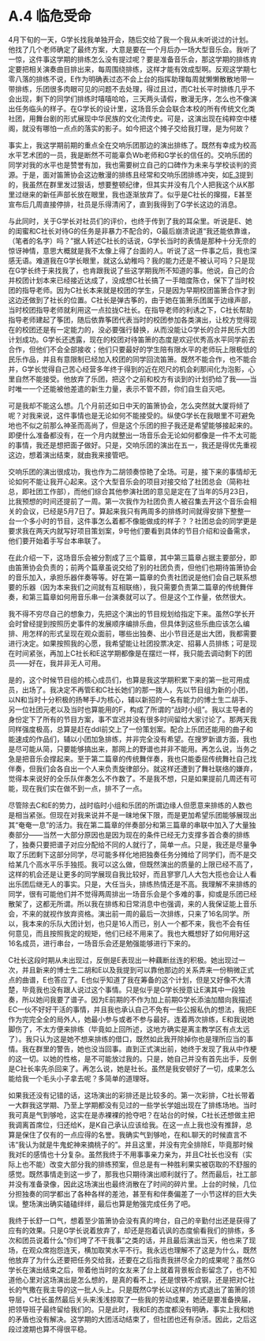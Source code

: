 # A.4 临危受命

4月下旬的一天，G学长找我单独开会，随后交给了我一个我从未听说过的计划。他找了几个老师确定了最终方案，大意是要在一个月后办一场大型音乐会。我听了一惊，这件事这学期的排练怎么没有提过呢？要是准备音乐会，那这学期的排练肯定要把相关演奏曲目排出来，每周围绕排练，这样才能有效成型啊。反观这学期七零八落的排练不说，E作为明确表过态不会上台的指挥助理每周就懒懒散散地带一带排练，乐团很多肉眼可见的问题不去处理，得过且过，而C社长平时排练几乎不会出现，剩下的同学们排练时嘻嘻哈哈，三天两头请假，散漫无序，怎么也不像演出任务临头的样子。在G学长的设计里，这场音乐会会联合本校的所有传统文化类社团，用舞台剧的形式展现中华民族的文化流传史。可是，这演出现在纯粹空中楼阁，就没有哪怕一点点的落实的影子。如今把这个摊子交给我打理，是为何故？

事实上，我这学期前期的重点全在交响乐团那边的演出排练了。既然有幸成为校高水平艺术团的一员，我是断然不可能辜负Wb老师和G学长的信任的。交响乐团的同学对我的水平也是赞誉有加，我也需要树立自己的口碑作为未来与学校谈判的资源。于是，面对笛箫协会这边散漫的排练且经常和交响乐团排练冲突，如[E.3](../E/E.3%20分歧.md)提到的，我虽然在群里发过狠话，想要整顿纪律，但其实并没有几个人把我这个从K那里过继来的新任声部长放在眼里，我也逐渐放弃了。似乎是C社长的撺掇，E甚至宣布后几周直接停排，社员是乐得清闲了，直到我得到了G学长这边的消息。

与此同时，关于G学长对社员们的评价，也终于传到了我的耳朵里。听说是E、她的闺蜜和C社长对待G的任务是非暴力不配合的，G最后崩溃说道“我还能依靠谁，（笔者的名字）吗？”据人转述C社长的话说，G学长当时的表情是那种十分无奈的惊讶神情，意思大概就是我不太像上得了台面的人。听说了这一件事之后，我也深感无语。难道我在G学长眼里，就这么幼稚吗？我的能力还是不被认可吗？只是现在G学长终于来找我了，也肯跟我说了些这学期我所不知道的事。他说，自己的合并校团计划本来已经接近达成了，没成想C社长搞了一手暗度陈仓，保下了当时校团的指导老师。因为C社长本来就是校团的学生，只是因为早期校团笛箫合作才到这边还做到了社长的位置。C社长是弹古筝的，由于她在笛箫乐团属于边缘声部，当时校团指导老师就利用这一点拉拢C社长。在指导老师的利诱之下，C社长帮助指导老师建起了筝团，随后依靠筝团代表当时的校团参加各类演出，让校方觉得现在的校团还是有一定能力的，没必要强行替换，从而没能让G学长的合并民乐大团计划成功。G学长还透露，现在的校团对待笛箫的态度是欢迎优秀高水平同学前去合作，但他们不会全部接收；他们只要最好的学生陪有限水平的老师玩上限极低的民乐作品，并且有意限制已经加入校团的同学回流笛箫。既然不能合作，也不能合并，G学长觉得自己苦心经营多年终于得到的近在咫尺的机会刹那间化为泡影，心里自然不能接受。他放弃了乐团，把这个之前和校方有谈到的计划扔给了我——当时唯一一个还能被他差遣的新生力量，表示不管不顾，你们自生自灭吧。

可是我却不能这么想。几个月前还如日中天的笛箫协会，怎么突然就大厦将倾了呢？对我来说，这件事情也是无论如何不能接受的。纵使G学长在我眼里不可避免地也不似之前那么神圣而高尚了，但是这个乐团的担子我还是希望能够接起来的。即便什么准备都没有，在一个月内就整出一场音乐会无论如何都像是一件不太可能的事情，我还是想把面子做好。只是，交响乐团的演出在五一，我还是得优先重视这边，想着演出结束，就由我来接管吧。

交响乐团的演出很成功，我也作为二胡领奏惊艳了全场。可是，接下来的事情却无论如何不能让我开心起来。这个大型音乐会的项目对接交给了社团总会（简称社总，即社团工作部），而他们综合其他参演社团的意见是定在了当年的5月23日，比我预想的时间还提前了一周。第一次我作为社团负责人被召集去开这个音乐会相关的会议，已经是5月7日了。算起来我只有两周多的排练时间就得安排下整整一台一个多小时的节目，这件事怎么着都不像能做成的样子？？社团总会的同学更是要求我在两天内就写好项目策划案，9号他们要看到具体的节目介绍和设备需求，他们要开始着手写台本串联了。

在此介绍一下，这场音乐会被分割成了三个篇章，其中第三篇章占据主要部分，即由笛箫协会负责的；前两个篇章虽说交给了别的社团负责，但他们也期待笛箫协会的音乐加入，承担乐器伴奏等等。好在第一篇章的负责社团说是他们会自己联系想要的乐器（因为本来我们之间就有互相联络），我只需要负责第二篇章的传统舞伴奏，和第三篇章如何用音乐串一台演奏就可以了。但是这个工作量，依然很大。

我不得不穷尽自己的想象力，先把这个演出的节目规划给指定下来。虽然G学长开会时曾经提到按照历史事件的发展顺序编排乐曲，但具体到这些乐曲应该怎么编排、用怎样的形式呈现在观众面前，哪些出独奏、出小节目还是出大团，我都需要进行决定。如果按照我的心愿，我希望能让社团投票决定、招募人员排练；可是现在时间紧张，再加上C社长和E这学期都像是在摆烂一样，我只能去调动剩下的团员——好在，我并非无人可用。

是的，这个时候节目组的核心成员们，也算是我这学期积累下来的第一批可用成员，出场了。我决定不再管E和C社长她们的那一拨人，先以节目组为新的小团，以N和当时十分积极的扬琴手J为核心，辅以新招的一名有能力的博士生二胡手、另一位社团元老以及当时也算能用的F，构成了所谓的“战时小组”。我以主导者的身份定下了所有的节目方案，事不宜迟并没有很多时间留给大家讨论了。那两天我同样强度极高，总算是赶在ddl前交上了一份策划案。配合上乐团还能用的曲子和能速成的作品们，辅以小团加急排练，并非完全没有希望。在搜罗新谱方面，我也是尽可能从简，只要能够搞出来，那网上的野谱也并非不能用。再怎么说，当务之急是把音乐会撑起来。至于第二篇章的传统舞伴奏，我也只能委屈传统舞社自己找伴奏，但我们会各自出一个人来负责旋律部分。就这样还遭到了舞社联络的嫌弃，觉得本来说好的全乐队伴奏怎么不作数了。不是我不想，只是如果提前几周还有可能，现在我们实在做不到一点，排不了一点。

尽管除去C和E的势力，战时临时小组和乐团的所谓边缘人但愿意来排练的人数也是相当紧张。但现在对我来说并不是一昧地保下限，而是更加希望乐团能够展现出其“奄奄一息”的活力。我在第二篇章的伴奏部分和第三篇章的串联中加入了大量独奏部分——当然一大部分原因也是因为现在的条件已经无力支撑多首合奏的排练了，独奏只要把谱子对应分配给不同的人就行了，简单一点。只是，我还是尽量争取了乐团剩下这部分同学，尽可能多样化地把独奏任务分摊给了同学们，而不是交给某几个高水平乐手独揽。我可以这么做，但既然演出的质量的上限已经不高了，这样的机会还是让更多的同学展现自我比较好，而且寥寥几人大包大揽也会让人看出乐团后继无人的事实。只是，大任当头，排练热情还是不高。我理解不来排练的同学，很有可能他们并不觉得两周排出一场音乐会是个多难的事，抑或是乐团已经散架了，这都无所谓。所以我在排练和日常消息中也强调，来的人我保证能上音乐会，不来的就视作放弃资格。演出前一周的最后一次排练，只来了16名同学。所以，我本来的乐队大团计划，也只是16人而已，别人一个都不来，我也不会有任何意见，而且按照我定的规矩，他们已经不用来了。我也大概想好了如何用好这16名成员，进行串台，一场音乐会还是勉强能够进行下来的。

C社长这段时期从未出现过，反倒是E表现出一种藕断丝连的积极。她出现过一次，并且新来的博士生二胡和E以及我提到可以靠他那边的关系弄来一份稍微正式点的曲谱，E也答应了。E也似乎知道了我在筹备的这个计划，但是又好像不大清楚，毕竟我也没有跟人说过这个事情。只是似乎是G学长授意让E演其中一段独奏，所以她问我要了谱子。因为E前期的不作为加上前期G学长添油加醋向我描述EC一伙不好好干活的事情，并且我也承认自己不免有一些公报私仇的想法，我把E作为完完全全的局外人，她最小参与或者不参与最好。连着两次排练，E和我说她脚伤了，不太方便来排练（毕竟如上回所述，这地方确实是离主教学区有点太远了）。我只认为这是她不想来排练的借口，既然如此我开除掉你也是理所应当的事情。我在群里的警告，她也没当回事。直到正式演出前，她终于发现了我从中作梗的这一切。以她的性格，是不可能放过我的。只是，她自己并没有首先出手，反倒是C社长率先杀回来了。再怎么说，她是社长。虽然是我安顿好了一切，成果怎么能给我一个毛头小子拿去呢？多简单的道理呀。

如果我还没有记错的话，这场演出的彩排还是比较多的。第一次彩排，C社长带着一大群我这学期、乃至上学期都没有见过的一些学长学姐出现在了排练场地。当时我可真是气到够呛，这实在是赤裸裸的抢夺吧？在站台的时候，C社长还想做主把我调离首席位，归还给K，是K自己承认应该给我。在这一点上我也没有推辞，总算是保住了仅有的一点应得的名誉。我确实气到够呛，在和L聊天的时候直言不讳“我认为就是牛鬼蛇神来摘桃子的”。并且这里，并没有完全排除E，毕竟那时候我对E的感情也十分复杂。虽然我终于不用事事亲力亲为，并且C社长也没有（实际上也不能）改变大部分我的排练预案，但总是有一种胜利果实被窃取的不舒服的感觉。既然事情走到这一步了，那我也只期待演出顺利就行了。然而最后，社工部并没有准备录像，因此这场演出也最终消散在了时间的碎片里。上台的时候，几位分担独奏的同学都出了各种各样的差池，甚至有和伴奏偏差了一小节这样的巨大失误。整场演出确实磕磕绊绊，最后也算是勉强完成任务了吧。

我终于长舒一口气，想着至少笛箫协会没有真的垮台，自己的辛勤付出还是获得了应有的效果。只是G学长说着放弃了，却还是抱着讥讽的态度偷看我们的排练，多次和团员说着什么“你们垮了不干我事”之类的话，并且最后演出当天，他也来了现场，在观众席抱怨连天，横加取笑水平不行。我永远也理解不了这是为什么，既然他放弃了为什么还要把任务交给我，还要在之后指责我拼尽全力的成果呢？虽然G学长在演出结束之后，带着他当时的女友来了台上就着背景板合影留念了，也不知道他心里对这场演出是怎么想的，是真的看不上，还是恨铁不成钢，还是把对C社长的气撒在我主导的这一批人头上。只是既然G学长以这样的方式退出了笛箫的领导层，C社长虽然最后关头来浅浅掠取了一些我的劳动成果，她还是要准备换届，把领导班子最终留给我们的。只是此时，我和E的态度都没有明确，事实上我和她的矛盾也没有解决。这学期的大团活动结束了，但社团也还有杂活。因此，之后这段过渡期也算不得很平稳。